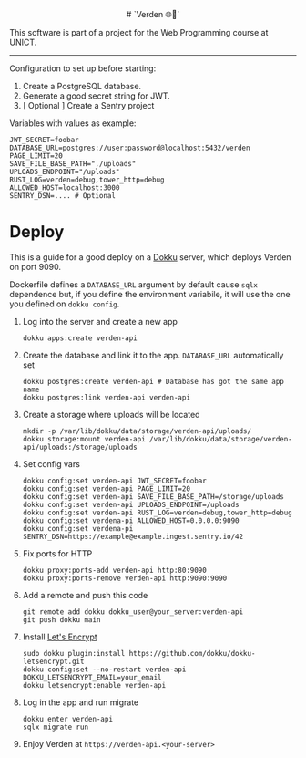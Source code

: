 <div align="center">
# `Verden 🌐🎨`
</div>

This software is part of a project for the Web Programming course at UNICT.

---

Configuration to set up before starting:

1. Create a PostgreSQL database.
2. Generate a good secret string for JWT.
3. [ Optional ] Create a Sentry project

Variables with values as example:

```
JWT_SECRET=foobar
DATABASE_URL=postgres://user:password@localhost:5432/verden
PAGE_LIMIT=20
SAVE_FILE_BASE_PATH="./uploads"
UPLOADS_ENDPOINT="/uploads"
RUST_LOG=verden=debug,tower_http=debug
ALLOWED_HOST=localhost:3000
SENTRY_DSN=.... # Optional
```

# Deploy

This is a guide for a good deploy on a [Dokku](https://dokku.me) server, which
deploys Verden on port 9090.

Dockerfile defines a `DATABASE_URL` argument by default cause `sqlx` dependence
but, if you define the environment variabile, it will use the one you defined on
`dokku config`.

1. Log into the server and create a new app
   ```
   dokku apps:create verden-api
   ```
2. Create the database and link it to the app. `DATABASE_URL` automatically set
   ```
   dokku postgres:create verden-api # Database has got the same app name
   dokku postgres:link verden-api verden-api
   ```
3. Create a storage where uploads will be located
   ```
   mkdir -p /var/lib/dokku/data/storage/verden-api/uploads/
   dokku storage:mount verden-api /var/lib/dokku/data/storage/verden-api/uploads:/storage/uploads
   ```
4. Set config vars
   ```
   dokku config:set verden-api JWT_SECRET=foobar
   dokku config:set verden-api PAGE_LIMIT=20
   dokku config:set verden-api SAVE_FILE_BASE_PATH=/storage/uploads
   dokku config:set verden-api UPLOADS_ENDPOINT=/uploads
   dokku config:set verden-api RUST_LOG=verden=debug,tower_http=debug
   dokku config:set verdena-pi ALLOWED_HOST=0.0.0.0:9090
   dokku config:set verdena-pi SENTRY_DSN=https://example@example.ingest.sentry.io/42
   ```
5. Fix ports for HTTP
   ```
   dokku proxy:ports-add verden-api http:80:9090
   dokku proxy:ports-remove verden-api http:9090:9090
   ```
6. Add a remote and push this code
   ```
   git remote add dokku dokku_user@your_server:verden-api
   git push dokku main
   ```
7. Install [Let's Encrypt](https://github.com/dokku/dokku-letsencrypt)
   ```
   sudo dokku plugin:install https://github.com/dokku/dokku-letsencrypt.git
   dokku config:set --no-restart verden-api DOKKU_LETSENCRYPT_EMAIL=your_email
   dokku letsencrypt:enable verden-api
   ```
8. Log in the app and run migrate
   ```
   dokku enter verden-api
   sqlx migrate run
   ```
9. Enjoy Verden at `https://verden-api.<your-server>`
